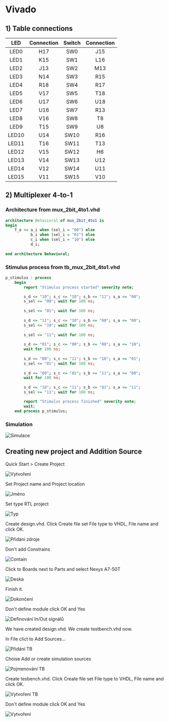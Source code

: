 # Vivado

## 1) Table connections

| **LED** | **Connection** | **Switch** | **Connection** | 
| :-: | :-: | :-: | :-: |
| LED0 | H17 | SW0 | J15 |
| LED1 | K15 | SW1 | L16 |
| LED2 | J13 | SW2 | M13 |
| LED3 | N14 | SW3 | R15 |
| LED4 | R18 | SW4 | R17 |
| LED5 | V17 | SW5 | T18 |
| LED6 | U17 | SW6 | U18 |
| LED7 | U16 | SW7 | R13 |
| LED8 | V16 | SW8 | T8 |
| LED9 | T15 | SW9 | U8 |
| LED10 | U14 | SW10 | R16 |
| LED11 | T16 | SW11 | T13 |
| LED12 | V15 | SW12 | H6 |
| LED13 | V14 | SW13 | U12 |
| LED14 | V12 | SW14 | U11 |
| LED15 | V11 | SW15 | V10 |


## 2) Multiplexer 4-to-1

### Architecture from mux_2bit_4to1.vhd

```vhdl
architecture Behavioral of mux_2bit_4to1 is
begin
    f_o <= a_i when (sel_i = "00") else
           b_i when (sel_i = "01") else
           c_i when (sel_i = "10") else
           d_i; 
           
end architecture Behavioral;

```

### Stimulus process from tb_mux_2bit_4to1.vhd

```vhdl
p_stimulus : process
    begin
        report "Stimulus process started" severity note;

        s_d <= "10"; s_c <= "10"; s_b <= "11"; s_a <= "00"; 
        s_sel <= "00"; wait for 100 ns;
              
        s_sel <= "01"; wait for 100 ns;
        
        s_d <= "11"; s_c <= "10"; s_b <= "00"; s_a <= "00";
        s_sel <= "10"; wait for 100 ns;
        
        s_sel <= "11"; wait for 100 ns;
        
        s_d <= "01"; s_c <= "00"; s_b <= "00"; s_a <= "10"; 
        wait for 100 ns;
                
        s_d <= "00"; s_c <= "11"; s_b <= "10"; s_a <= "01"; 
        s_sel <= "01"; wait for 100 ns;
        
        s_d <= "00"; s_c <= "01"; s_b <= "11"; s_a <= "00";
        wait for 100 ns;
               
        s_d <= "10"; s_c <= "11"; s_b <= "01"; s_a <= "11"; 
        s_sel <= "11"; wait for 100 ns;

        report "Stimulus process finished" severity note;
        wait;
    end process p_stimulus;

```

### Simulation

![Simulace](Images/Simulace.jpg)

## Creating new project and Addition Source


Quick Start > Create Project

![Vytvoření](Images/Create.jpg)


Set Project name and Project location

![Jméno](Images/Name.jpg)


Set type RTL project

![Typ](Images/Typ.jpg)


Create design.vhd. Click Create file set File type to VHDL, File name and click OK.

![Přidání zdroje](Images/AddSources.jpg)


Don't add Constrains

![Contain](Images/Contain.jpg)


Click to Boards next to Parts and select Nexys A7-50T

![Deska](Images/Board.jpg)


Finish it.

![Dokončení](Images/Finish.jpg)


Don't define module click OK and Yes

![Definování In/Out signálů](Images/Def_InOut.jpg)


We have created design.vhd. We create testbench.vhd now.



In File clict to Add Sources...

![Přidání TB](Images/AddSouces.jpg)


Choise Add or create simulation sources

![Pojmenování TB](Images/Sources.jpg)

Create tesbench.vhd. Click Create file set File type to VHDL, File name and click OK.

![Vytvoření TB](Images/CreateTb.jpg)


Don't define module click OK and Yes

![Vytvoření](Images/DefTb_InOut.jpg)

